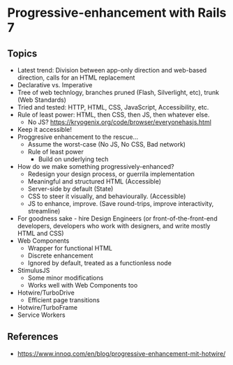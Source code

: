 # Progressive-enhancement with Rails 7

## Topics

- Latest trend: Division between app-only direction and web-based direction, calls for an HTML replacement
- Declarative vs. Imperative
- Tree of web technlogy, branches pruned (Flash, Silverlight, etc), trunk (Web Standards)
- Tried and tested: HTTP, HTML, CSS, JavaScript, Accessibility, etc.
- Rule of least power: HTML, then CSS, then JS, then whatever else.
    - No JS? https://kryogenix.org/code/browser/everyonehasjs.html
- Keep it accessible!
- Proggresive enhancement to the rescue…
    - Assume the worst-case (No JS, No CSS, Bad network)
    - Rule of least power
        - Build on underlying tech
- How do we make something progressively-enhanced?
    - Redesign your design process, or guerrila implementation
    - Meaningful and structured HTML (Accessible)
    - Server-side by default (State)
    - CSS to steer it visually, and behaviourally. (Accessible)
    - JS to enhance, improve. (Save round-trips, improve interactivity, streamline)
- For goodness sake - hire Design Engineers (or front-of-the-front-end developers, developers who work with designers, and write mostly HTML and CSS)
- Web Components
    - Wrapper for functional HTML
    - Discrete enhancement
    - Ignored by default, treated as a functionless node
- StimulusJS
    - Some minor modifications
    - Works well with Web Components too
- Hotwire/TurboDrive
    - Efficient page transitions
- Hotwire/TurboFrame
- Service Workers


## References

- https://www.innoq.com/en/blog/progressive-enhancement-mit-hotwire/